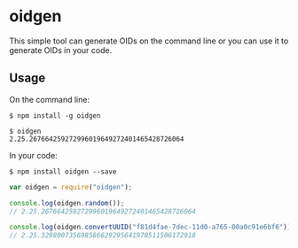# oidgen

This simple tool can generate OIDs on the command line or you can use it to generate OIDs in your code.

## Usage

On the command line:

```
$ npm install -g oidgen

$ oidgen
2.25.267664259272996019649272401465428726064
```

In your code:

`$ npm install oidgen --save`

```js
var oidgen = require("oidgen");

console.log(oidgen.random());
// 2.25.267664259272996019649272401465428726064

console.log(oidgen.convertUUID("f81d4fae-7dec-11d0-a765-00a0c91e6bf6"));
// 2.25.329800735698586629295641978511506172918
```
